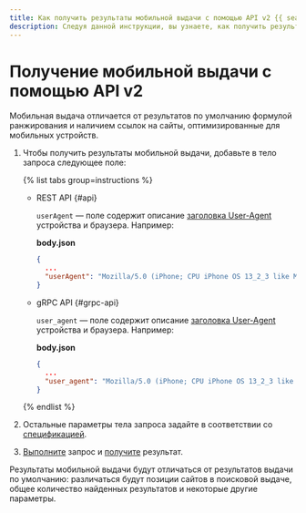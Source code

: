 ```yaml
---
title: Как получить результаты мобильной выдачи с помощью API v2 {{ search-api-full-name }}
description: Следуя данной инструкции, вы узнаете, как получить результаты мобильной выдачи с помощью API v2 сервиса {{ search-api-name }}.
---
```


# Получение мобильной выдачи с помощью API v2

Мобильная выдача отличается от результатов по умолчанию формулой ранжирования и наличием ссылок на сайты, оптимизированные для мобильных устройств.

1. Чтобы получить результаты мобильной выдачи, добавьте в тело запроса следующее поле:

    {% list tabs group=instructions %}

    - REST API {#api}

      `userAgent` — поле содержит описание [заголовка User-Agent](https://en.wikipedia.org/wiki/User-Agent_header) устройства и браузера. Например:

      **body.json**

      ```json
      {
        ...
        "userAgent": "Mozilla/5.0 (iPhone; CPU iPhone OS 13_2_3 like Mac OS X) AppleWebKit/605.1.15 (KHTML, like Gecko) Version/13.0.3 Mobile/15E148 Safari/604.1"
      }
      ```

    - gRPC API {#grpc-api}

      `user_agent` — поле содержит описание [заголовка User-Agent](https://en.wikipedia.org/wiki/User-Agent_header) устройства и браузера. Например:

      **body.json**

      ```json
      {
        ...
        "user_agent": "Mozilla/5.0 (iPhone; CPU iPhone OS 13_2_3 like Mac OS X) AppleWebKit/605.1.15 (KHTML, like Gecko) Version/13.0.3 Mobile/15E148 Safari/604.1"
      }
      ```

    {% endlist %}

1. Остальные параметры тела запроса задайте в соответствии со [спецификацией](../concepts/web-search.md#parameters).
1. [Выполните](./web-search.md#form-request) запрос и [получите](./web-search.md#get-response) результат.

Результаты мобильной выдачи будут отличаться от результатов выдачи по умолчанию: различаться будут позиции сайтов в поисковой выдаче, общее количество найденных результатов и некоторые другие параметры.